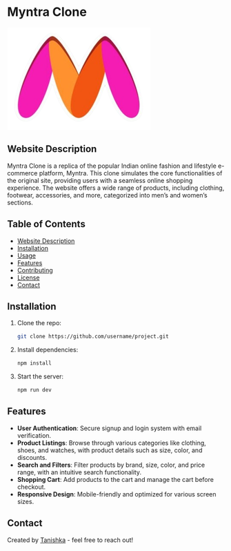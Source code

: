 # Myntra Clone 

![Alt text](./frontend/public/images/home/myntra.png)

## Website Description
Myntra Clone is a replica of the popular Indian online fashion and lifestyle e-commerce platform, Myntra. This clone simulates the core functionalities of the original site, providing users with a seamless online shopping experience. The website offers a wide range of products, including clothing, footwear, accessories, and more, categorized into men’s and women’s sections.

## Table of Contents
- [Website Description](#website-description)
- [Installation](#installation)
- [Usage](#usage)
- [Features](#features)
- [Contributing](#contributing)
- [License](#license)
- [Contact](#contact)

## Installation
1. Clone the repo:
    ```bash
    git clone https://github.com/username/project.git
    ```
2. Install dependencies:
    ```bash
    npm install
    ```
3. Start the server:
    ```bash
    npm run dev
    ```

## Features
- **User Authentication**: Secure signup and login system with email verification.
- **Product Listings**: Browse through various categories like clothing, shoes, and watches, with product details such as size, color, and discounts.
- **Search and Filters**: Filter products by brand, size, color, and price range, with an intuitive search functionality.
- **Shopping Cart**: Add products to the cart and manage the cart before checkout.
- **Responsive Design**: Mobile-friendly and optimized for various screen sizes.

## Contact
Created by [Tanishka](https://github.com/tanishkasharmaaa/Myntra) - feel free to reach out!
